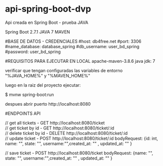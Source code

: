 # api-spring-boot-dvp
Api creada en Spring Boot - prueba JAVA

Spring Boot 2.7.1
JAVA 7
MAVEN

#BASE DE DATOS - CREDENCIALES
#host: db4free.net
#port: 3306
#name_database: database_spring
#db_username: user_bd_spring
#password: user_bd_spring

#REQUISITOS PARA EJECUTAR EN LOCAL
apache-maven-3.8.6
java jdk: 7

verificar que tengan configuradas las variables de entorno "%JAVA_HOME%" y "%MAVEN_HOME%"

luego en la raiz del proyecto ejecutar:

$ mvnw spring-boot:run

despues abrir puerto http://localhost:8080

#ENDPOINTS API

// get all tickets      -    GET http://localhost:8080/ticket                              
// get ticket by id     -    GET http://localhost:8080/ticket/:id                         
// delete ticket by id  -    DELETE http://localhost:8080/ticket/:id                        
// update ticket        -    POST http://localhost:8080/ticket/:id    bodyRequest:   {id: int, name: "", state: "", username:"",created_at: "" , updated_at: "" }

// save ticket          -    POST http://localhost:8080/ticket        bodyRequest:   {name: "", state: "", username:"",created_at: "" , updated_at: "" }                      


